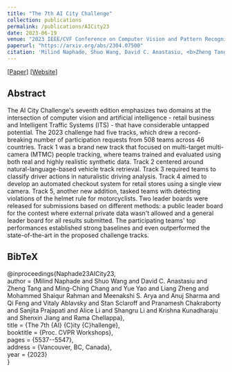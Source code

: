 ```yaml
---
title: "The 7th AI City Challenge"
collection: publications
permalink: /publications/AICity23
date: 2023-06-19
venue: "2023 IEEE/CVF Conference on Computer Vision and Pattern Recognition - 7th AI City Challenge Workshop"
paperurl: "https://arxiv.org/abs/2304.07500"
citation: 'Milind Naphade, Shuo Wang, David C. Anastasiu, <b>Zheng Tang</b>, Ming-Ching Chang, Yue Yao, Liang Zheng, Mohammed Shaiqur Rahman, Meenakshi S. Arya, Anuj Sharma, Qi Feng, Vitaly Ablavsky, Stan Sclaroff, Pranamesh Chakraborty, Sanjita Prajapati, Alice Li, Shangru Li, Krishna Kunadharaju, Shenxin Jiang and Rama Chellappa. "The 7th AI City Challenge". <i>Proceedings of 2023 IEEE/CVF Conference on Computer Vision and Pattern Recognition Workshops (CVPRW 2023)</i>. 2023.'
---
```


[<a href="https://arxiv.org/abs/2304.07500">Paper</a>]
[<a href="https://www.aicitychallenge.org/2023-ai-city/">Website</a>]

## Abstract
The AI City Challenge's seventh edition emphasizes two domains at the intersection of computer vision and artificial intelligence - retail business and Intelligent Traffic Systems (ITS) - that have considerable untapped potential. The 2023 challenge had five tracks, which drew a record-breaking number of participation requests from 508 teams across 46 countries. Track 1 was a brand new track that focused on multi-target multi-camera (MTMC) people tracking, where teams trained and evaluated using both real and highly realistic synthetic data. Track 2 centered around natural-language-based vehicle track retrieval. Track 3 required teams to classify driver actions in naturalistic driving analysis. Track 4 aimed to develop an automated checkout system for retail stores using a single view camera. Track 5, another new addition, tasked teams with detecting violations of the helmet rule for motorcyclists. Two leader boards were released for submissions based on different methods: a public leader board for the contest where external private data wasn't allowed and a general leader board for all results submitted. The participating teams' top performances established strong baselines and even outperformed the state-of-the-art in the proposed challenge tracks.

## BibTeX
@inproceedings{Naphade23AICity23,  
author = {Milind Naphade and Shuo Wang and David C. Anastasiu and Zheng Tang and Ming-Ching Chang and Yue Yao and Liang Zheng and Mohammed Shaiqur Rahman and Meenakshi S. Arya and Anuj Sharma and Qi Feng and Vitaly Ablavsky and Stan Sclaroff and Pranamesh Chakraborty and Sanjita Prajapati and Alice Li and Shangru Li and Krishna Kunadharaju and Shenxin Jiang and Rama Chellappa},  
title = {The 7th {AI} {C}ity {C}hallenge},  
booktitle = {Proc. CVPR Workshops},  
pages = {5537--5547},  
address = {Vancouver, BC, Canada},  
year = {2023}  
}
